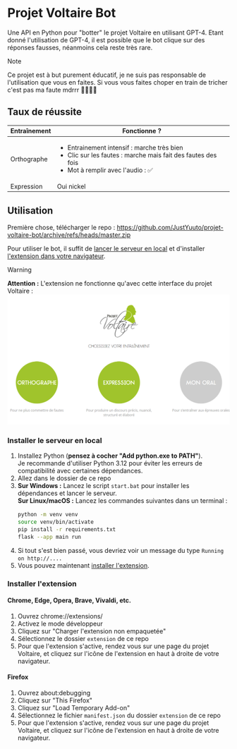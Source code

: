 # Projet Voltaire Bot

Une API en Python pour "botter" le projet Voltaire en utilisant GPT-4. Etant donné l'utilisation de GPT-4, il est possible que le bot clique sur des réponses fausses, néanmoins cela reste très rare.

> [!NOTE]
> Ce projet est à but purement éducatif, je ne suis pas responsable de l'utilisation que vous en faites. Si vous vous faites choper en train de tricher c'est pas ma faute mdrrr 🫵🫵😂😂

## Taux de réussite

<table>
   <thead>
      <tr>
         <th>Entraînement</th>
         <th>Fonctionne ?</th>
      </tr>
   </thead>
   <tbody>
      <tr>
         <td>Orthographe</td>
         <td>
            <ul>
               <li>Entrainement intensif : marche très bien</li>
               <li>Clic sur les fautes : marche mais fait des fautes des fois</li>
               <li>Mot à remplir avec l'audio : ✅</li>
            </ul>
         </td>
      </tr>
      <tr>
         <td>Expression</td>
         <td>Oui nickel</td>
      </tr>
   </tbody>
</table>

## Utilisation

Première chose, télécharger le repo : https://github.com/JustYuuto/projet-voltaire-bot/archive/refs/heads/master.zip

Pour utiliser le bot, il suffit de [lancer le serveur en local](#installer-le-serveur-en-local) et d'installer [l'extension dans votre navigateur](#installer-lextension).

> [!WARNING]
> **Attention :** L'extension ne fonctionne qu'avec cette interface du projet Voltaire : 
> ![Interface du projet Voltaire](/screenshot.png)

### Installer le serveur en local

1. Installez Python (**pensez à cocher "Add python.exe to PATH"**).<br/>
   Je recommande d'utiliser Python 3.12 pour éviter les erreurs de compatibilité avec certaines dépendances.
2. Allez dans le dossier de ce repo
3. **Sur Windows :** Lancez le script `start.bat` pour installer les dépendances et lancer le serveur.<br/>
   **Sur Linux/macOS :** Lancez les commandes suivantes dans un terminal :
   ```bash
   python -m venv venv
   source venv/bin/activate
   pip install -r requirements.txt
   flask --app main run
   ```
4. Si tout s'est bien passé, vous devriez voir un message du type `Running on http://....`
5. Vous pouvez maintenant [installer l'extension](#installer-lextension).

### Installer l'extension

#### Chrome, Edge, Opera, Brave, Vivaldi, etc.

1. Ouvrez chrome://extensions/
2. Activez le mode développeur
3. Cliquez sur "Charger l'extension non empaquetée"
4. Sélectionnez le dossier `extension` de ce repo
5. Pour que l'extension s'active, rendez vous sur une page du projet Voltaire, et cliquez sur l'icône de l'extension en haut à droite de votre navigateur.

#### Firefox

1. Ouvrez about:debugging
2. Cliquez sur "This Firefox"
3. Cliquez sur "Load Temporary Add-on"
4. Sélectionnez le fichier `manifest.json` du dossier `extension` de ce repo
5. Pour que l'extension s'active, rendez vous sur une page du projet Voltaire, et cliquez sur l'icône de l'extension en haut à droite de votre navigateur.
